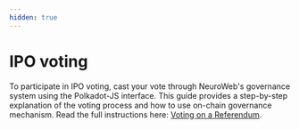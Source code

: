 ```yaml
---
hidden: true
---
```


# IPO voting

To participate in IPO voting, cast your vote through NeuroWeb's governance system using the Polkadot-JS interface. This guide provides a step-by-step explanation of the voting process and how to use on-chain governance mechanism. Read the full instructions here: [Voting on a Referendum](https://docs.neuroweb.ai/on-chain-governance/voting-on-a-referendum).
